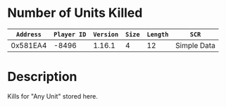 # Number of Units Killed

| `Address` | `Player ID` | `Version` | `Size` | `Length` | `SCR` |
| ---------- | ----------- | --------- | ------ | -------- | ---- |
| 0x581EA4 | -8496 | 1.16.1 | 4 | 12 | Simple Data |

# Description

Kills for "Any Unit" stored here.